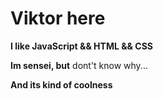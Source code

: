 # Viktor here #

**I like JavaScript && HTML && CSS**  

**Im sensei, but** dont't know why...  

**And its kind of coolness**
